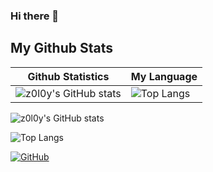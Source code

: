 ### Hi there 👋

<!--
**z0l0y/z0l0y** is a ✨ _special_ ✨ repository because its `README.md` (this file) appears on your GitHub profile.

Here are some ideas to get you started:

- 🔭 I’m currently working on ...
- 🌱 I’m currently learning ...
- 👯 I’m looking to collaborate on ...
- 🤔 I’m looking for help with ...
- 💬 Ask me about ...
- 📫 How to reach me: ...
- 😄 Pronouns: ...
- ⚡ Fun fact: ...
-->

## My Github Stats



| Github Statistics                                            | My Language                                                  |
| ------------------------------------------------------------ | ------------------------------------------------------------ |
| ![z0l0y's GitHub stats](https://github-readme-stats.vercel.app/api?username=z0l0y&show_icons=true&theme=tokyonight) | ![Top Langs](https://github-readme-stats.vercel.app/api/top-langs/?username=z0l0y&layout=compact) |

![z0l0y's GitHub stats](https://github-readme-stats.vercel.app/api?username=z0l0y&show_icons=true&theme=tokyonight)

![Top Langs](https://github-readme-stats.vercel.app/api/top-langs/?username=z0l0y&layout=compact)

 [![GitHub](https://img.shields.io/badge/GitHub-grey?logo=github)](https://github.com/z0l0y)
